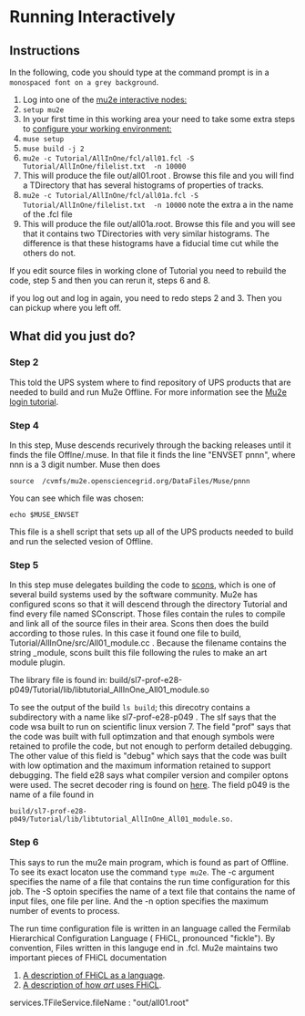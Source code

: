 # Running Interactively

## Instructions

In the following, code you should type at the command prompt is in a ```monospaced font on a grey background```.


1. Log into one of the [mu2e interactive nodes:](https://mu2ewiki.fnal.gov/wiki/ComputingTutorials#Interactive_logins)
1. ```setup mu2e```
1. In your first time in this working area your need to take some extra steps to [configure your working environment:](FirstTime.md)
1. ```muse setup```
1. ```muse build -j 2```
1. ```mu2e -c Tutorial/AllInOne/fcl/all01.fcl -S  Tutorial/AllInOne/filelist.txt  -n 10000```
1. This will produce the file out/all01.root . Browse this file and you will find a TDirectory that has several histograms of properties of tracks.
1. ```mu2e -c Tutorial/AllInOne/fcl/all01a.fcl -S  Tutorial/AllInOne/filelist.txt  -n 10000``` note the extra a in the name of the .fcl file
1. This will produce the file out/all01a.root.  Browse this file and you will see that it contains two TDirectories with very similar histograms.  The difference is that these histograms have a fiducial time cut while the others do not.

If you edit source files in working clone of Tutorial you need to rebuild the code, step 5 and then you can rerun it, steps 6 and 8.

if you log out and log in again, you need to redo steps 2 and 3.  Then you can pickup where you left off.

## What did you just do?

### Step 2

This told the UPS system where to find repository of UPS products that are needed to build and run Mu2e Offline.
For more information see the [Mu2e login tutorial](https://mu2ewiki.fnal.gov/wiki/LoginTutorial#Check_setup_mu2e).


### Step 4
In this step, Muse descends recurively through the backing releases until it finds the file Offlne/.muse.
In that file it finds the line "ENVSET pnnn", where nnn is a 3 digit number.  Muse then does
```
source  /cvmfs/mu2e.opensciencegrid.org/DataFiles/Muse/pnnn
```
You can see which file was chosen:
```
echo $MUSE_ENVSET
```
This file is a shell script that sets up all of the UPS products needed to build and run the selected vesion of Offline.


### Step 5
In this step muse delegates building the code to [scons](https://mu2ewiki.fnal.gov/wiki/Scons), which is one of several build systems used by the software community.
Mu2e has configured scons so that it will descend through the directory Tutorial and find every file named SConscript.  Those files contain the rules to compile
and link all of the source files in their area.  Scons then does the build according to those rules.
In this case it found one file to build, Tutorial/AllInOne/src/All01_module.cc .  Because the filename contains the string _module, scons built this file
following the rules to make an art module plugin.

The library file is found in:
build/sl7-prof-e28-p049/Tutorial/lib/libtutorial_AllInOne_All01_module.so

To see the output of the build ```ls build```; this direcotry contains a subdirectory with a name like sl7-prof-e28-p049 .  The slf says that the code wsa
built to run on scientific linux version 7.  The field "prof" says that the code was built with full optimzation and that enough symbols were retained
to profile the code, but not enough to perform detailed debugging.  The other value of this field is "debug" which says that the code was built with
low optimation and the maximum information retained to support debugging.  The field e28 says what compiler version and compiler optons were used.
The secret decoder ring is found on [here](https://cdcvs.fnal.gov/redmine/projects/cet-is-public/wiki/AboutQualifiers). The field p049 is the
name of a file found in

```
build/sl7-prof-e28-p049/Tutorial/lib/libtutorial_AllInOne_All01_module.so.
```

### Step 6

This says to run the mu2e main program, which is found as part of Offline.  To see its exact locaton use the command ```type mu2e```.
The -c argument specifies the name of a file that contains the run time configuration for this job.  The -S optoin specifies
the name of a text file that contains the name of input files, one file per line.  And the -n option specifies the maximum number
of events to process.

The run time configuration file is written in an language called the Fermilab Hierarchical Configuration Language ( FHiCL, pronounced "fickle").
By convention, Files written in this languge end in .fcl.
Mu2e maintains two important pieces of FHiCL documentation

1. [A description of FHiCL as a language]( https://mu2ewiki.fnal.gov/wiki/FclIntro#HELP.21_What_command_line_options_can_I_give_to_the_mu2e_program.3F).
1. [A description of how *art* uses FHiCL](https://mu2ewiki.fnal.gov/wiki/FclPaths).

services.TFileService.fileName : "out/all01.root"



